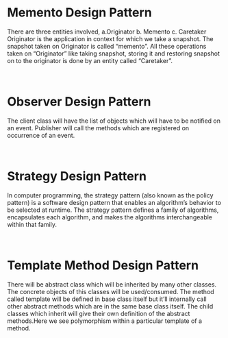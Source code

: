 <h1>Memento Design Pattern</h1>
<p>There are three entities involved, a.Originator b. Memento c. Caretaker
Originator is the application in context for which we take a snapshot. The snapshot taken on Originator is called “memento”. All these operations taken on “Originator” like taking snapshot, storing it and restoring snapshot on to the originator is done by an entity called “Caretaker”.
</p>
</br>
<h1>Observer Design Pattern
</h1>
<p>The client class will have the list of objects which will have to be notified on an event. Publisher will call the methods which are registered on occurrence of an event. 
</p>
</br>
<h1>Strategy Design Pattern</h1>
<p>In computer programming, the strategy pattern (also known as the policy pattern) is a software design pattern that enables an algorithm’s behavior to be selected at runtime. 
The strategy pattern defines a family of algorithms, encapsulates each algorithm, and makes the algorithms interchangeable within that family.
</p>
</br>
<h1>Template Method Design Pattern</h1>
<p>There will be abstract class which will be inherited by many other classes. The concrete objects of this classes will be used/consumed. The method called template will be defined in base class itself but it’ll internally call other abstract methods which are in the same base class itself. The child classes which inherit will give their own definition of the abstract methods.Here we see polymorphism within a particular template of a method. </p>
